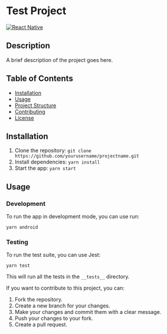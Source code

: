 # Test Project

[![React Native](https://img.shields.io/badge/react%20native-v0.71.7-blue)](https://reactnative.dev/)

## Description

A brief description of the project goes here.

## Table of Contents

- [Installation](#installation)
- [Usage](#usage)
- [Project Structure](#project-structure)
- [Contributing](#contributing)
- [License](#license)

## Installation

1. Clone the repository: `git clone https://github.com/yourusername/projectname.git`
2. Install dependencies: `yarn install`
3. Start the app: `yarn start`

## Usage

### Development

To run the app in development mode, you can use run:

```
yarn android
```

### Testing

To run the test suite, you can use Jest:

```
yarn test
```

This will run all the tests in the `__tests__` directory.


If you want to contribute to this project, you can:

1. Fork the repository.
2. Create a new branch for your changes.
3. Make your changes and commit them with a clear message.
4. Push your changes to your fork.
5. Create a pull request.
